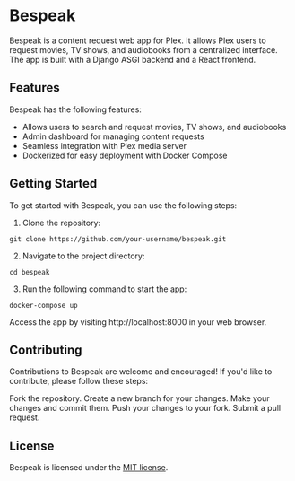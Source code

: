 # Bespeak

Bespeak is a content request web app for Plex. It allows Plex users to request movies, TV shows, and audiobooks from a centralized interface. The app is built with a Django ASGI backend and a React frontend.

## Features

Bespeak has the following features:

- Allows users to search and request movies, TV shows, and audiobooks
- Admin dashboard for managing content requests
- Seamless integration with Plex media server
- Dockerized for easy deployment with Docker Compose

## Getting Started

To get started with Bespeak, you can use the following steps:

1. Clone the repository:
```
git clone https://github.com/your-username/bespeak.git
```
2. Navigate to the project directory:
```
cd bespeak
```

3. Run the following command to start the app:
```
docker-compose up
```
Access the app by visiting http://localhost:8000 in your web browser.

## Contributing

Contributions to Bespeak are welcome and encouraged! If you'd like to contribute, please follow these steps:

Fork the repository.
Create a new branch for your changes.
Make your changes and commit them.
Push your changes to your fork.
Submit a pull request.

## License

Bespeak is licensed under the [MIT license](https://chat.openai.com/c/LICENSE).
